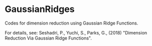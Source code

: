# GaussianRidges
Codes for dimension reduction using Gaussian Ridge Functions. 


For details, see: 
Seshadri, P., Yuchi, S., Parks, G., (2018) "Dimension Reduction Via Gaussian Ridge Functions".

